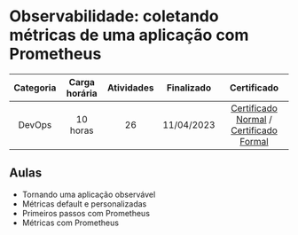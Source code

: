 # Observabilidade: coletando métricas de uma aplicação com Prometheus

Categoria | Carga horária | Atividades | Finalizado | Certificado |
:-:|:-:|:-:|:-:|:-:|
DevOps | 10 horas | 26 | 11/04/2023 | [Certificado Normal](https://cursos.alura.com.br/certificate/1c1dcdf1-8166-4d20-91fd-8b22589650d0) / [Certificado Formal](https://cursos.alura.com.br/user/rodineicosta/course/observabilidade-prometheus/formalCertificate)

## Aulas

- Tornando uma aplicação observável
- Métricas default e personalizadas
- Primeiros passos com Prometheus
- Métricas com Prometheus
